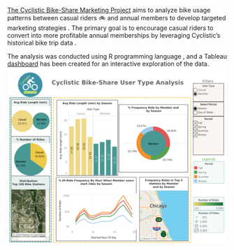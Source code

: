  [The Cyclistic Bike-Share Marketing Project](https://github.com/nataliacancinogarcia/Cyclistic_Bike_Share_Case/blob/main/cyclistic-bike-share-analysis-in-r.ipynb)  aims to analyze bike usage patterns between casual riders 🚲 and annual members  to develop targeted marketing strategies . The primary goal is to encourage casual riders to convert into more profitable annual memberships  by leveraging Cyclistic’s historical bike trip data .

The analysis was conducted using R programming language , and a Tableau [dashboard](https://github.com/nataliacancinogarcia/Cyclistic_Bike_Share_Case/blob/main/Dashboard%201%20(3).png)  has been created for an interactive exploration of the data. 
![Banner](https://github.com/nataliacancinogarcia/Cyclistic_Bike_Share_Case/blob/main/Dashboard%201%20(3).png)
